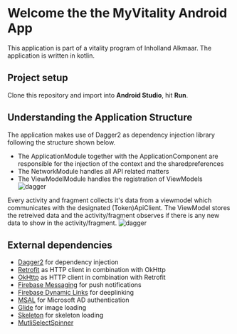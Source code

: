 # Welcome the the MyVitality Android App
This application is part of a vitality program of Inholland Alkmaar. The application is written in kotlin.
## Project setup
Clone this repository and import into **Android Studio**, hit **Run**.
## Understanding the Application Structure
The application makes use of Dagger2 as dependency injection library following the structure shown below.
* The ApplicationModule together with the ApplicationComponent are responsible for the injection of the context and the sharedpreferences
* The NetworkModule handles all API related matters
* The ViewModelModule handles the registration of ViewModels
  ![dagger](https://vitalityappv2tst.blob.core.windows.net/images/android_dagger.drawio.png)

Every activity and fragment collects it's data from a viewmodel which communicates with the designated (Token)ApiClient. The ViewModel stores the retreived data and the activity/fragment observes if there is any new data to show in the activity/fragment.
![dagger](https://vitalityappv2tst.blob.core.windows.net/images/android_activity_structure.drawio.png)

## External dependencies
* [Dagger2](https://github.com/google/dagger) for dependency injection
* [Retrofit](https://github.com/square/retrofit) as HTTP client in combination with OkHttp
* [OkHttp](https://github.com/square/okhttp) as HTTP client in combination with Retrofit
* [Firebase Messaging](https://github.com/firebase/quickstart-android/tree/master/messaging) for push notifications
* [Firebase Dynamic Links](https://github.com/firebase/firebase-android-sdk/tree/master/firebase-dynamic-links) for deeplinking
* [MSAL](https://github.com/AzureAD/microsoft-authentication-library-for-android) for Microsoft AD authentication
* [Glide](https://github.com/bumptech/glide) for image loading
* [Skeleton](https://github.com/ethanhua/Skeleton) for skeleton loading
* [MutliSelectSpinner](https://github.com/telichada/SearchableMultiSelectSpinner)

